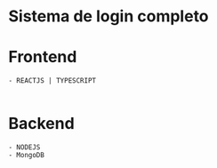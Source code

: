# Sistema de login completo

# Frontend 
    - REACTJS | TYPESCRIPT

```
```

# Backend
    - NODEJS
    - MongoDB
